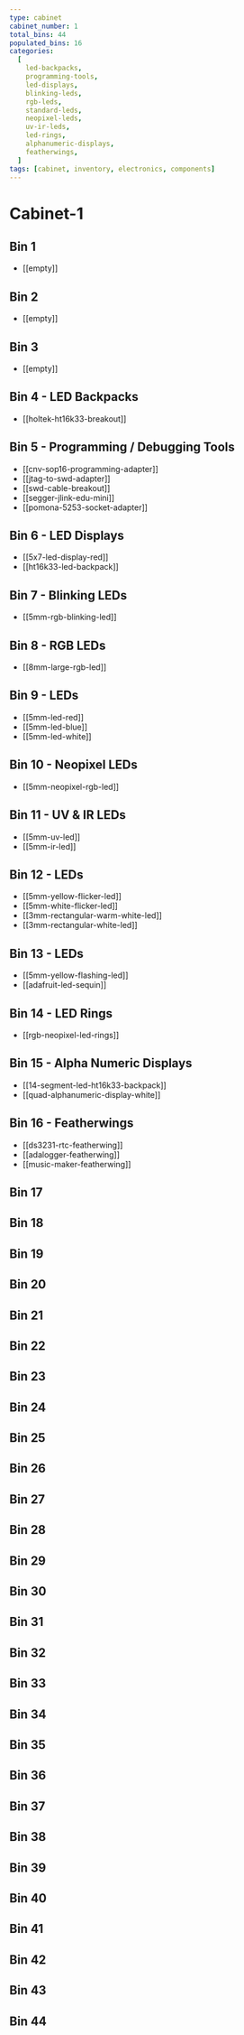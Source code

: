 ```yaml
---
type: cabinet
cabinet_number: 1
total_bins: 44
populated_bins: 16
categories:
  [
    led-backpacks,
    programming-tools,
    led-displays,
    blinking-leds,
    rgb-leds,
    standard-leds,
    neopixel-leds,
    uv-ir-leds,
    led-rings,
    alphanumeric-displays,
    featherwings,
  ]
tags: [cabinet, inventory, electronics, components]
---
```


# Cabinet-1

## Bin 1

- [[empty]]

## Bin 2

- [[empty]]

## Bin 3

- [[empty]]

## Bin 4 - LED Backpacks

- [[holtek-ht16k33-breakout]]

## Bin 5 - Programming / Debugging Tools

- [[cnv-sop16-programming-adapter]]
- [[jtag-to-swd-adapter]]
- [[swd-cable-breakout]]
- [[segger-jlink-edu-mini]]
- [[pomona-5253-socket-adapter]]

## Bin 6 - LED Displays

- [[5x7-led-display-red]]
- [[ht16k33-led-backpack]]

## Bin 7 - Blinking LEDs

- [[5mm-rgb-blinking-led]]

## Bin 8 - RGB LEDs

- [[8mm-large-rgb-led]]

## Bin 9 - LEDs

- [[5mm-led-red]]
- [[5mm-led-blue]]
- [[5mm-led-white]]

## Bin 10 - Neopixel LEDs

- [[5mm-neopixel-rgb-led]]

## Bin 11 - UV & IR LEDs

- [[5mm-uv-led]]
- [[5mm-ir-led]]

## Bin 12 - LEDs

- [[5mm-yellow-flicker-led]]
- [[5mm-white-flicker-led]]
- [[3mm-rectangular-warm-white-led]]
- [[3mm-rectangular-white-led]]

## Bin 13 - LEDs

- [[5mm-yellow-flashing-led]]
- [[adafruit-led-sequin]]

## Bin 14 - LED Rings

- [[rgb-neopixel-led-rings]]

## Bin 15 - Alpha Numeric Displays

- [[14-segment-led-ht16k33-backpack]]
- [[quad-alphanumeric-display-white]]

## Bin 16 - Featherwings

- [[ds3231-rtc-featherwing]]
- [[adalogger-featherwing]]
- [[music-maker-featherwing]]

## Bin 17

## Bin 18

## Bin 19

## Bin 20

## Bin 21

## Bin 22

## Bin 23

## Bin 24

## Bin 25

## Bin 26

## Bin 27

## Bin 28

## Bin 29

## Bin 30

## Bin 31

## Bin 32

## Bin 33

## Bin 34

## Bin 35

## Bin 36

## Bin 37

## Bin 38

## Bin 39

## Bin 40

## Bin 41

## Bin 42

## Bin 43

## Bin 44
